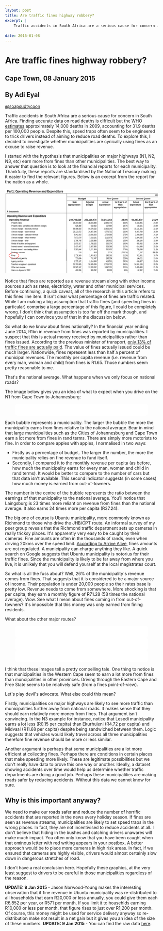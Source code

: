 ```yaml
---
layout: post
title: Are traffic fines highway robbery?
excerpt: |
    Traffic accidents in South Africa are a serious cause for concern in South Africa. In 2009, traffic accidents accounted for 31.9 deaths per 100,000 people. Despite this, speed traps often seem to be engineered to trick drivers instead of aiming to reduce road deaths. I decided to investigate whether municipalities are cynically using fines as an excuse to raise revenue.
  
date: 2015-01-08
---
```


# Are traffic fines highway robbery?

## Cape Town, 08 January 2015
## By Adi Eyal
[@soapsudtycoon](https://twitter.com/soapsudtycoon)

<style>
    .roadmap {
        max-width: 400px;
        padding: 20px;
        border-radius: 10px;
        background-color: white;
    }
</style>
Traffic accidents in South Africa are a serious cause for concern in South Africa. Finding accurate data on road deaths is difficult but the [WHO estimates](http://www.who.int/iris/bitstream/10665/78256/1/9789241564564_eng.pdf) approximately 14,000 deaths in 2009, accounting for 31.9 deaths per 100,000 people. Despite this, speed traps often seem to be engineered to trick drivers instead of aiming to reduce road deaths. To explore this, I decided to investigate whether municipalities are cynically using fines as an excuse to raise revenue.

I started with the hypothesis that municipalities on major highways (N1, N2, N3, etc) earn more from fines than other municipalities. The best way to answer that question is to look at the financial reports for each municipality. Thankfully, these reports are standardised by the National Treasury making it easier to find the relevant figures. Below is an excerpt from the report for the nation as a whole.

<img src="/img/traffic-fines/operating-revenue.png"/>

Notice that fines are reported as a revenue stream along with other income sources such as rates, electricity, water and other municipal services. Before continuing, a quick caveat, all of the research in this article refers to this fines line item. It isn't clear what percentage of fines are traffic related. While I am making a big assumption that traffic fines (and speeding fines in particular) comprise a large percentage of this figure, I could be completely wrong. I don't think that assumption is too far off the mark though, and hopefully I can convince you of that in the discussion below.

So what do we know about fines nationally? In the financial year ending June 2014, R1bn in revenue from fines was reported by municipalities. I suspect that this is actual money received by municipalities rather than fines issued. According to the previous minister of transport, [only 13% of traffic fines are actually paid](http://www.iol.co.za/motoring/industry-news/only-13-percent-of-aarto-fines-paid-1.1558886). The value of fines actually issued could be much larger.  Nationwide, fines represent less than half a percent of municipal revenues. The monthly per capita revenue (i.e. revenue from every man, woman and child) from fines is R1.65. Those numbers seem pretty reasonable to me. 

That's the national average. What happens when we only focus on national roads?

The image below gives you an idea of what to expect when you drive on the N1 from Cape Town to Johannesburg:

<center>
    <div id="n1" class="roadmap" style="max-width:400px; padding:20px;"></div>
</center>

Each bubble represents a municipality. The larger the bubble the more the municipality earns from fines relative to the national average. Bear in mind that large municipalities such as the Cities of Johannesburg and Cape Town earn a lot more from fines in rand terms. There are simply more motorists to fine. In order to compare apples with apples, I normalised in two ways:

  - Firstly as a percentage of budget. The larger the number, the more the municipality relies on fine revenue to fund itself.
  - Secondly, I compared it to the monthly revenue per capita (as before, how much the municipality earns for every man, woman and child in rand terms). It would be better to compare to the number of cars but that data isn't available. This second indicator suggests (in some cases) how much money is earned from out-of-towners. 

The number in the centre of the bubble represents the ratio between the earnings of that municipality to the national average. You'll notice that Laingsburg is 23 times more reliant on revenue from fines than the national average. It also earns 24 times more per capita (R37.24). 

The big one of course is Ubuntu municipality, more commonly known as Richmond to those who drive the JHB/CPT route. An informal survey of my peer group reveals that the Richmond traffic department sets up cameras in really tricksy places. It's apparently very easy to be caught by their cameras. Fine amounts are often in the thousands of rands, even when driving 20kms over the speed limit. [According to Arrive Alive](http://carinsurance.arrivealive.co.za/does-the-national-road-traffic-act-stipulate-the-amounts-for-traffic-fines.php), fines amounts are not regulated. A municipality can charge anything they like. A quick search on Google suggests that Ubuntu municipality is notorius for their traffic fines. Since the municipality is likely to be far away from where you live, it is unlikely that you will defend yourself at the local magistrates court. 

So what is all the fuss about? Well, 26% of the municipality's revenue comes from fines. That suggests that it is considered to be a major source of income. Their population is under 20,000 people so their rates base is pretty low. Revenue needs to come from somewhere. More shocking is that per capita, they earn a monthly figure of R71.28 (58 times the national average). Wow. See what I mean about fines coming in from out-of-towners? It's impossible that this money was only earned from fining residents.

What about the other major routes? 

<center>
    <div id="n2" class="roadmap"></div>
</center>

<center>
    <div id="n3" class="roadmap"></div>
</center>

<center>
    <div id="n1p" class="roadmap"></div>
</center>

I think that these images tell a pretty compelling tale. One thing to notice is that municipalities in the Western Cape seem to earn a lot more from fines than muncipalities in other provinces. Driving through the Eastern Cape and Free State seems to be relatively safe (from a fines point-of-view).

Let's play devil's advocate. What else could this mean?

Firstly, municipalities on major highways are likely to see more traffic than municipalities further away from national roads. It makes sense that they should earn relatively more money from fines. That argument isn't convincing. In the N3 example for instance, notice that Lesedi municipality earns a lot less (R0.15 per capita) than Ekurhuleni (R4.72 per capita) and Midvaal (R11.68 per capita) despite being sandwiched between them. Logic suggests that vehicles would likely travel across all three municipalities therefore fine revenue should be more or less similar.

Another argument is perhaps that some municipalities are a lot more efficient at collecting fines. Perhaps there are conditions in certain places that make speeding more likely. These are legitimate possibilities but we don't really have data to prove this one way or another. Ideally, a dataset showing accidents over time would help us determine whether traffic departments are doing a good job. Perhaps these municipalities are making roads safer by reducing accidents. Without this data we cannot know for sure.

## Why is this important anyway?
We need to make our roads safer and reduce the number of horrific accidents that are reported in the news every holiday season. If fines are seen as revenue streams, municipalities are likely to set speed traps in the wrong places. In fact, they are not incentivised to reduce accidents at all. I don't believe that hiding in the bushes and catching drivers unawares will make much impact. You often only know that you have been caught when that ominous letter with red writing appears in your postbox. A better approach would be to place more cameras in high risk areas. In fact, if we ensured that cameras are highly visible, drivers would almost certainly slow down in dangerous stretches of road.

I don't have a real conclusion here. Hopefully these graphics, at the very least suggest to drivers to be careful in those municipalities regardless of the reason.

<strong>UPDATE: 9 Jan 2015</strong> - Jason Norwood-Young makes the interesting observation that if fine revenue in Ubuntu municipality was re-distributed to all households that earn R20,000 or less annually, you could give them each R6,852 per year, or R571 per month. If you limit it to househlds earning R10,000 or less per month, that figure rises to just over R1,200 per month. Of course, this money might be used for service delivery anyway so re-distribution make not result in a net gain but it gives you an idea of the size of these numbers.
<strong>UPDATE: 9 Jan 2015</strong> - You can find the raw data <a href="https://data.code4sa.org/Government/Fine-Revenue-by-Municipality-2014/7hw8-jw27">here</a>.

<script type="text/javascript" src="http://code4sa.org/traffic-fines/citypress/assets/pym.js"></script>
<script>
    var pymParent1 = new pym.Parent('n1', 'http://code4sa.org/traffic-fines/citypress/n1.html', {});
    var pymParent2 = new pym.Parent('n2', 'http://code4sa.org/traffic-fines/citypress/n2.html', {});
    var pymParent3 = new pym.Parent('n3', 'http://code4sa.org/traffic-fines/citypress/n3.html', {});
    var pymParent4 = new pym.Parent('n1p', 'http://code4sa.org/traffic-fines/citypress/n1-polokwane.html', {});
</script>
